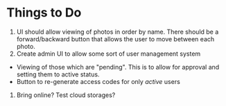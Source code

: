 # Things to Do

1. UI should allow viewing of photos in order by name. There should be a forward/backward button that allows the user to move between each photo.
1. Create admin UI to allow some sort of user management system

- Viewing of those which are "pending". This is to allow for approval and setting them to active status.
- Button to re-generate access codes for only _active_ users

1. Bring online? Test cloud storages?
